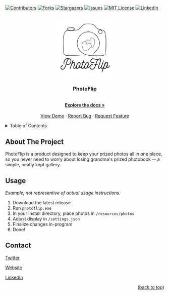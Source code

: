 <!-- Improved compatibility of back to top link: See: https://github.com/othneildrew/Best-README-Template/pull/73 -->
<a id="readme-top"></a>
<!--
*** Thanks for checking out the Best-README-Template. If you have a suggestion
*** that would make this better, please fork the repo and create a pull request
*** or simply open an issue with the tag "enhancement".
*** Don't forget to give the project a star!
*** Thanks again! Now go create something AMAZING! :D
-->



<!-- PROJECT SHIELDS -->
<!--
*** I'm using markdown "reference style" links for readability.
*** Reference links are enclosed in brackets [ ] instead of parentheses ( ).
*** See the bottom of this document for the declaration of the reference variables
*** for contributors-url, forks-url, etc. This is an optional, concise syntax you may use.
*** https://www.markdownguide.org/basic-syntax/#reference-style-links
-->
[![Contributors][contributors-shield]][contributors-url]
[![Forks][forks-shield]][forks-url]
[![Stargazers][stars-shield]][stars-url]
[![Issues][issues-shield]][issues-url]
[![MIT License][license-shield]][license-url]
[![LinkedIn][linkedin-shield]][linkedin-url]



<!-- PROJECT LOGO -->
<br />
<div align="center">
    <img src="Resources/PhotoFlip.png" alt="Logo" width="180" height="180">
<h3 align="center">PhotoFlip</h3>

  <p align="center">
    <br />
    <a href="https://github.com/DDeluca06/PhotoFlip"><strong>Explore the docs »</strong></a>
    <br />
    <br />
    <a href="https://github.com/DDeluca06/PhotoFlip">View Demo</a>
    ·
    <a href="https://github.com/DDeluca06/PhotoFlip/issues/new?labels=bug&template=bug-report---.md">Report Bug</a>
    ·
    <a href="https://github.com/DDeluca06/PhotoFlip/issues/new?labels=enhancement&template=feature-request---.md">Request Feature</a>
  </p>
</div>



<!-- TABLE OF CONTENTS -->
<details>
  <summary>Table of Contents</summary>
  <ol>
    <li>
      <a href="#about-the-project">About The Project</a>
    </li>
  </ol>
</details>



<!-- ABOUT THE PROJECT -->
## About The Project

PhotoFlip is a product designed to keep your prized photos all in one place, so you never need to worry about losing grandma's prized photobook -- a simple, neatly kept gallery.

## Usage

*Example, not representive of actual usage instructions.*

1. Download the latest release
2. Run ``photoflip.exe``
3. In your install directory, place photos in ``/resources/photos``
4. Adjust display in ``/settings.json``
5. Finalize changes in-program
6. Done!

## Contact
[Twitter](https://x.com)

[Website](https://example.com)

[LinkedIn](https://www.linkedin.com/in/demitri-deluca-lyons-747312319)
<p align="right">(<a href="#readme-top">back to top</a>)</p>


<!-- MARKDOWN LINKS & IMAGES -->
<!-- https://www.markdownguide.org/basic-syntax/#reference-style-links -->
[contributors-shield]: https://img.shields.io/github/contributors/DDeluca06/PhotoFlip.svg?style=for-the-badge
[contributors-url]: https://github.com/DDeluca06/PhotoFlip/graphs/contributors
[forks-shield]: https://img.shields.io/github/forks/DDeluca06/PhotoFlip.svg?style=for-the-badge
[forks-url]: https://github.com/DDeluca06/PhotoFlip/forks
[stars-shield]: https://img.shields.io/github/stars/DDeluca06/PhotoFlip.svg?style=for-the-badge
[stars-url]: https://github.com/DDeluca06/PhotoFlip/stargazers
[issues-shield]: https://img.shields.io/github/issues/DDeluca06/PhotoFlip.svg?style=for-the-badge
[issues-url]: https://github.com/DDeluca06/PhotoFlip/issues
[license-shield]: https://img.shields.io/github/license/DDeluca06/PhotoFlip.svg?style=for-the-badge
[license-url]: https://github.com/DDeluca06/PhotoFlip/blob/main/LICENSE.txt
[linkedin-shield]: https://img.shields.io/badge/-LinkedIn-black.svg?style=for-the-badge&logo=linkedin&colorB=555
[linkedin-url]: https://www.linkedin.com/in/demitri-deluca-lyons-747312319
[product-screenshot]: images/screenshot.png
[Next.js]: https://img.shields.io/badge/next.js-000000?style=for-the-badge&logo=nextdotjs&logoColor=white
[Next-url]: https://nextjs.org/
[React.js]: https://img.shields.io/badge/React-20232A?style=for-the-badge&logo=react&logoColor=61DAFB
[React-url]: https://reactjs.org/
[Vue.js]: https://img.shields.io/badge/Vue.js-35495E?style=for-the-badge&logo=vuedotjs&logoColor=4FC08D
[Vue-url]: https://vuejs.org/
[Angular.io]: https://img.shields.io/badge/Angular-DD0031?style=for-the-badge&logo=angular&logoColor=white
[Angular-url]: https://angular.io/
[Svelte.dev]: https://img.shields.io/badge/Svelte-4A4A55?style=for-the-badge&logo=svelte&logoColor=FF3E00
[Svelte-url]: https://svelte.dev/
[Laravel.com]: https://img.shields.io/badge/Laravel-FF2D20?style=for-the-badge&logo=laravel&logoColor=white
[Laravel-url]: https://laravel.com
[Bootstrap.com]: https://img.shields.io/badge/Bootstrap-563D7C?style=for-the-badge&logo=bootstrap&logoColor=white
[Bootstrap-url]: https://getbootstrap.com
[JQuery.com]: https://img.shields.io/badge/jQuery-0769AD?style=for-the-badge&logo=jquery&logoColor=white
[JQuery-url]: https://jquery.com 
